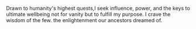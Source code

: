 Drawn to humanity's highest quests,I seek
influence, power, and the keys to ultimate
wellbeing not for vanity but to fulfill my
purpose. I crave the wisdom of the few. the
enlightenment our ancestors dreamed of.
